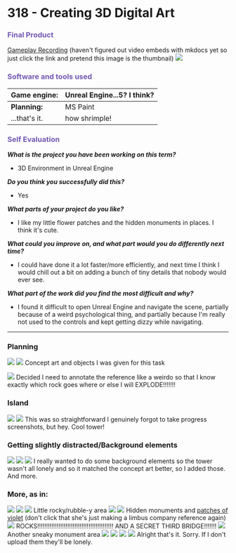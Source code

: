 # 318 - Creating 3D Digital Art
### <font color="#7359b3">Final Product</font>
[Gameplay Recording](https://drive.google.com/file/d/14j_uVh6Vw-HYkHUhp80yvc1ZwdMKotzO/view?usp=drivesdk)
(haven't figured out video embeds with mkdocs yet so just click the link and pretend this image is the thumbnail)
![](Screenshot_2024-07-16_134810.png)
### <font color="#7359b3">Software and tools used</font>

| **Game engine:** | Unreal Engine...5? I think? |
| ---------------- | --------------------------- |
| **Planning:**    | MS Paint                    |
| ...that's it.    | how shrimple!               |

### <font color="#7359b3">Self Evaluation</font>
***What is the project you have been working on this term?***

- 3D Environment in Unreal Engine

***Do you think you successfully did this?***

- Yes

***What parts of your project do you like?***

- I like my little flower patches and the hidden monuments in places. I think it's cute.

***What could you improve on, and what part would you do differently next time?***

- I could have done it a lot faster/more efficiently, and next time I think I would chill out a bit on adding a bunch of tiny details that nobody would ever see.

***What part of the work did you find the most difficult and why?***

- I found it difficult to open Unreal Engine and navigate the scene, partially because of a weird psychological thing, and partially because I'm really not used to the controls and kept getting dizzy while navigating.

----
### Planning
![](This_is_your_concept_art.png)
![](These_are_the_objects_you_can_use_to_create_your_wizard_tower.png)
Concept art and objects I was given for this task

![](bbbbbbbbbbbbbbbbbbbbbbbbbbbbbbbbbbb.png)
Decided I need to annotate the reference like a weirdo so that I know exactly which rock goes where or else I will EXPLODE!!!!!!!

### Island
![](Screenshot_20.png)
![](Screenshot_22.png)
This was so straightforward I genuinely forgot to take progress screenshots, but hey. Cool tower!
### Getting slightly distracted/Background elements
![](Screenshot_2024-07-16_134810.png)
![](Screenshot_2024-07-19_142704.png)
![](Screenshot_2024-07-19_143301.png)
I really wanted to do some background elements so the tower wasn't all lonely and so it matched the concept art better, so I added those. And more.

### More, as in:
![](Screenshot_2024-07-19_142734.png)
![](Screenshot_2024-07-19_142838.png)
![](Screenshot_2024-07-19_142925.png)
Little rocky/rubble-y area
![](Screenshot_2024-07-19_142812.png)
![](Screenshot_2024-07-19_142824.png)
Hidden monuments and [patches of violet](https://youtu.be/G_JfKOjwzwo) (don't click that she's just making a limbus company reference again)
![](Screenshot_2024-07-19_143221.png)
ROCKS!!!!!!!!!!!!!!!!!!!!!!!!!!!!!!!!!!!!!!!!!!! AND A SECRET THIRD BRIDGE!!!!!!!
![](Screenshot_2024-07-19_143210.png)
Another sneaky monument area
![](Screenshot_2024-07-19_143117.png)
![](Screenshot_2024-07-19_143132.png)
![](Screenshot_10.png)
![](Screenshot_9.png)
Alright that's it. Sorry. If I don't upload them they'll be lonely.